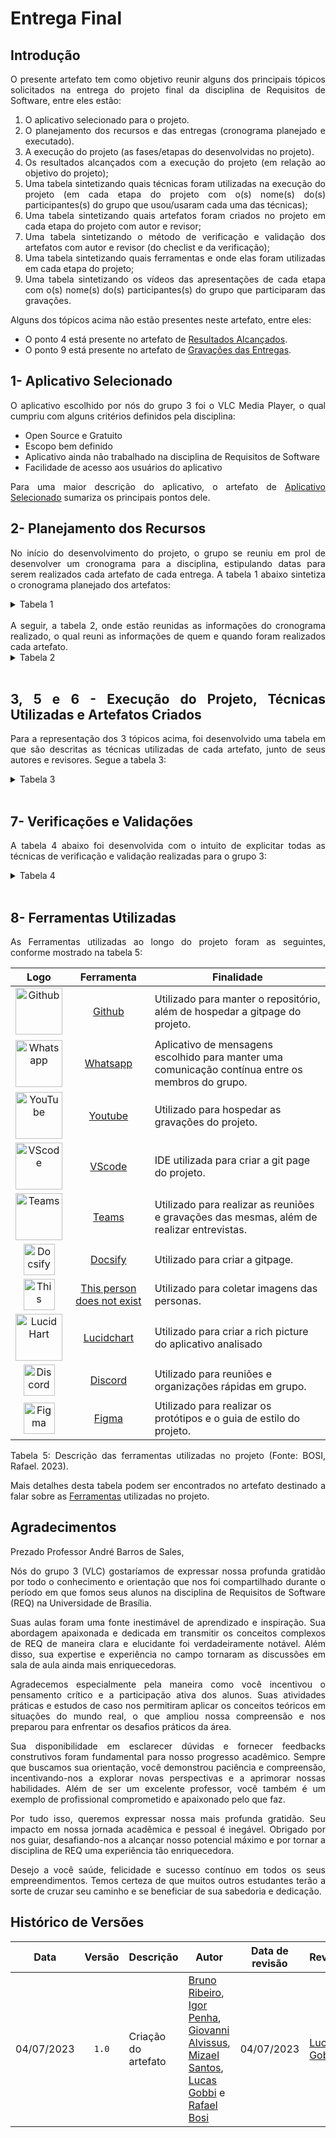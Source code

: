 <div class="body">

# Entrega Final 

## Introdução
<div align="justify">
O presente artefato tem como objetivo reunir alguns dos principais tópicos solicitados na entrega do projeto final da disciplina de Requisitos de Software, entre eles estão:

1. O aplicativo selecionado para o projeto.
2. O planejamento dos recursos e das entregas (cronograma planejado e executado).
3. A execução do projeto (as fases/etapas do desenvolvidas no projeto).
4. Os resultados alcançados com a execução do projeto (em relação ao objetivo do projeto);
5. Uma tabela sintetizando quais técnicas foram utilizadas na execução do projeto (em cada etapa do projeto com o(s) nome(s) do(s) participantes(s) do grupo que usou/usaram cada uma das técnicas);
6. Uma tabela sintetizando quais artefatos foram criados no projeto em cada etapa do projeto com autor e revisor;
7. Uma tabela sintetizando o método de verificação e validação dos artefatos com autor e revisor (do checlist e da verificação);
8. Uma tabela sintetizando quais ferramentas e onde elas foram utilizadas em cada etapa do projeto;
9. Uma tabela sintetizando os vídeos das apresentações de cada etapa com o(s) nome(s) do(s) participantes(s) do grupo que participaram das gravações.

Alguns dos tópicos acima não estão presentes neste artefato, entre eles:
- O ponto 4 está presente no artefato de [Resultados Alcançados](https://requisitos-de-software.github.io/2023.1-VLC/#/entrega_final/resultados_alcancados).
- O ponto 9 está presente no artefato de [Gravações das Entregas](https://requisitos-de-software.github.io/2023.1-VLC/#/entrega_final/gravacao_entregas).

## 1- Aplicativo Selecionado
O aplicativo escolhido por nós do grupo 3 foi o VLC Media Player, o qual cumpriu com alguns critérios definidos pela disciplina:
- Open Source e Gratuito
- Escopo bem definido
- Aplicativo ainda não trabalhado na disciplina de Requisitos de Software
- Facilidade de acesso aos usuários do aplicativo

Para uma maior descrição do aplicativo, o artefato de [Aplicativo Selecionado](https://requisitos-de-software.github.io/2023.1-VLC/#/planejamento/app_selecionado) sumariza os principais pontos dele.

## 2- Planejamento dos Recursos
No início do desenvolvimento do projeto, o grupo se reuniu em prol de desenvolver um cronograma para a disciplina, estipulando datas para serem realizados cada artefato de cada entrega. A tabela 1 abaixo sintetiza o cronograma planejado dos artefatos:

<details>

<summary>Tabela 1</summary>

| Ponto de Controle - Atividade | Início | Fim | Autores | Revisores |
|-----------|--------|-----|---------|-----------|
| 1-1. Planejamento do projeto | 10/04 | 16/04 | Bruno Ribeiro, Igor Penha e Lucas Gobbi | Rafael Bosi e Giovanni Alvissus |
| 1-2. Cronograma |  10/04 | 16/04 | Bruno Ribeiro, Igor Penha e Lucas Gobbi | Rafael Bosi e Giovanni Alvissus |
| 1-3. Cronograma Realizado | 15/04 | 16/04 | Bruno Ribeiro e Igor Penha | Lucas Gobbi |
| 1-4. Lista de aplicativos | 14/04 | 16/04 | Mizael Santos e Giovanni Alvissus | Igor Penha |
| 1-5. Ferramentas | 15/04 | 16/04 | Rafael Bosi | Giovanni Alvissus |
| 1-6. Rich picture | 14/04 | 16/04 | Larissa Gomes | Giovanni Alvissus |
| 1-7. Atas das Reuniões | 15/04 | 17/04 | Igor Penha | Lucas Gobbi |
| 1-8. GitPage | 15/04 | 17/04 | Lucas Gobbi | Bruno Ribeiro |
| 1-9. Video de apresentação | 16/04 | 17/04 | Todos | Todos |
| 2-1. Personas | 18/04 | 22/04 | Bruno Ribeiro e Igor Penha | Lucas Gobbi  |
| 2-2. Storytelling |  18/04 | 22/04 | Lucas Gobbi e Rafael Bosi | Larissa Gomes |
| 2-3. Questionário | 18/04 | 22/04 | Larissa Gomes e Mizael Santos | Igor Penha |
| 2-4. Priorização | 23/04 | 27/04 | Giovanni Alvissus, Lucas Gobbi e Rafael Bosi | Bruno Ribeiro |
| 2-5. First Things First | 23/04 | 27/04 | Giovanni Alvissus e Lucas Gobbi | Bruno Ribeiro |
| 2-6. In or Out | 23/04 | 27/04 | Giovanni Alvissus, Lucas Gobbi e Rafael Bosi | Bruno Ribeiro |
| 2-7. MoSCoW | 23/04 | 27/04 | Giovanni Alvissus, Lucas Gobbi e Rafael Bosi | Bruno Ribeiro |
| 2-8. Gravação da apresentação | 29/04 | 30/04 | Todos | Todos |
| 2-9. Correções do Ponto de Controle anterior | 18/04 | 27/04 | Bruno Ribeiro, Giovanni Alvissus, Larissa Gomes, Lucas Gobbi e Mizael Santos | Igor Penha e Rafael Bosi |
| 3-1. Casos de uso | 02/05 | 10/05 | Rafael Bosi e Mizael Santos | Bruno Ribeiro |
| 3-2. Cenários |  02/05 | 10/05 | Bruno Ribeiro e Igor Penha | Rafael Bosi |
| 3-3. Léxico | 02/05 | 10/05 | Giovanni Alvissus e Rafael Bosi | Lucas Gobbi |
| 3-4. Especificação suplementar | 02/05 | 10/05 | Bruno Ribeiro e Lucas Gobbi | Igor Penha |
| 3-5. Gravação da apresentação | 15/05 | 16/05 | Todos | Todos |
| 3-6. Correções do Ponto de Controle anterior | 02/05 | 13/05 | Bruno Ribeiro, Giovanni Alvissus, Lucas Gobbi e Mizael Santos | Igor Penha e Rafael Bosi |
| 4-1. Histórias de usuário | 18/05 | 22/05 | Lucas Gobbi, Giovanni Alvissus e Rafael Bosi | Bruno Ribeiro |
| 4-2. Backlog |  18/05 | 22/05 | Giovanni Alvissus e Mizael Santos | Igor Penha |
| 4-3. NFR Framework | 18/05 | 22/05 | Bruno Ribeiro e Igor Penha | Lucas Gobbi |
| 4-4. Gravação da apresentação | 23/05 | 24/05 | Todos | Todos |
| 4-5. Correções do Ponto de Controle anterior | 18/05 | 20/05 | Bruno Ribeiro, Giovanni Alvissus, Lucas Gobbi e Mizael Santos | Igor Penha e Rafael Bosi |
| (5.1)-1. Verificação de requisitos 1 | 25/05 | 05/06 | Bruno Ribeiro, Igor Penha e Lucas Gobbi | Giovanni Alvissus, Mizael Santos e Rafael Bosi |
| (5.1)-2. Validação de requisitos 1 | 25/05 | 05/06 | Giovanni Alvissus, Mizael Santos e Rafael Bosi | Bruno Ribeiro, Igor Penha e Lucas Gobbi |
| (5.1)-3. Gravação da apresentação | 06/06 | 07/06 | Todos | Todos |
| (5.1)-4. Correções do Ponto de Controle anterior | 25/05 | 03/06 | Bruno Ribeiro, Giovanni Alvissus, Lucas Gobbi e Mizael Santos | Igor Penha e Rafael Bosi |
| (5.2)-1. Verificação de requisitos 2 | 08/06 | 12/06 | Giovanni Alvissus, Mizael Santos e Rafael Bosi | Bruno Ribeiro, Igor Penha e Lucas Gobbi |
| (5.2)-2. Validação de requisitos 2 | 08/06 | 12/06 |Bruno Ribeiro, Igor Penha e Lucas Gobbi | Giovanni Alvissus, Mizael Santos e Rafael Bosi |
| (5.2)-3. Gravação da apresentação | 13/06 | 14/06 | Todos | Todos |
| (5.2)-4. Correções do Ponto de Controle anterior | 08/06 | 12/06 | Bruno Ribeiro, Giovanni Alvissus, Lucas Gobbi e Mizael Santos | Igor Penha e Rafael Bosi |
| 6-1. Backward From | 14/06 | 28/06 | Giovanni Alvissus, Mizael Santos e Rafael Bosi | Bruno Ribeiro, Igor Penha e Lucas Gobbi |
| 6-2. Forward From | 14/06 | 28/06 |Bruno Ribeiro, Igor Penha e Lucas Gobbi | Giovanni Alvissus, Mizael Santos e Rafael Bosi |
| 6-3. Gravação da apresentação | 30/06 | 01/07 | Todos | Todos |
| 6-4. Correções do Ponto de Controle anterior | 14/06 | 20/06 | Bruno Ribeiro, Giovanni Alvissus, Lucas Gobbi e Mizael Santos | Igor Penha e Rafael Bosi |
<div><p>Tabela 1 - Planejamento dos artefatos. (GOBBI, Lucas. 2023).</p></div>

</details>
<br>
A seguir, a tabela 2, onde estão reunidas as informações do cronograma realizado, o qual reuni as informações de quem e quando foram realizados cada artefato.

<details>
<summary>Tabela 2</summary>

| Ponto de Controle - Atividade | Entrega | Revisão | Autores | Revisores |
|-----------|--------|-----|---------|-----------|
| 1-1. Planejamento do projeto | 16/04 | 17/04 | Bruno Ribeiro, Igor Penha e Lucas Gobbi | Rafael Bosi e Giovanni Alvissus |
| 1-2. Cronograma |  15/04 | 16/04 | Bruno Ribeiro, Igor Penha e Lucas Gobbi | Rafael Bosi e Giovanni Alvissus |
| 1-3. Cronograma Realizado | 17/04 | 17/04 | Bruno Ribeiro e Igor Penha | Lucas Gobbi |
| 1-4. Lista de aplicativos | 15/04 | 16/04 | Mizael Santos e Giovanni Alvissus | Igor Penha |
| 1-5. Ferramentas | 15/04 | 16/04 | Rafael Bosi | Giovanni Alvissus |
| 1-6. Rich picture | 14/04 | 16/04 | Larissa Gomes | Giovanni Alvissus |
| 1-7. Atas das Reuniões | 16/04 | 17/04 | Igor Penha | Lucas Gobbi |
| 1-8. GitPage | 17/04 | 17/04 | Lucas Gobbi | Bruno Ribeiro |
| 1-9. Video de apresentação | 17/04 | 17/04 | Todos | Todos |
| 1-10. Edição e postagem da Apresentação | 17/04 | 17/04 | Bruno Ribeiro | Igor Penha |
| 2-1. Personas | 18/04 | 22/04 | Bruno Ribeiro e Igor Penha | Lucas Gobbi  |
| 2-2. Storytelling |  18/04 | 22/04 | Bruno Ribeiro, Igor Penha e Lucas Gobbi | Giovanni Alvissus |
| 2-3. Questionário | 18/04 | 22/04 | Mizael Santos | Igor Penha |
| 2-4. Priorização | 23/04 | 27/04 | Giovanni Alvissus, Lucas Gobbi e Rafael Bosi | Bruno Ribeiro |
| 2-5. First Things First | 29/04 | 01/05 | Giovanni Alvissus e Lucas Gobbi | Bruno Ribeiro |
| 2-6. In or Out | 29/04 | 01/05 | Giovanni Alvissus, Lucas Gobbi e Rafael Bosi | Bruno Ribeiro |
| 2-7. MoSCoW | 29/04 | 01/05 | Giovanni Alvissus, Lucas Gobbi e Rafael Bosi | Bruno Ribeiro |
| 2-8. Introspecção | 29/04 | 01/05 | Giovanni Alvissus e Rafael Bosi | Bruno Ribeiro |
| 2-9. Gravação da apresentação | 29/04 | 30/04 | Todos | Todos |
| 2-10. Edição e postagem da Apresentação | 30/04 | 30/04 | Bruno Ribeiro | Igor Penha |
| 2-11. Correções do Ponto de Controle anterior | 18/04 | 27/04 | Giovanni Alvissus e Lucas Gobbi | Igor Penha e Rafael Bosi |
| 3-1. Casos de uso | 10/05 | 17/05 | Igor Penha e Rafael Bosi. | Bruno Ribeiro |
| 3-2. Cenários |  10/05 | 13/05 | Bruno Ribeiro e Igor Penha | Rafael Bosi |
| 3-3. Léxico | 10/05 | 15/05 | Giovanni Alvissus e Rafael Bosi | Lucas Gobbi |
| 3-4. Especificação suplementar | 14/05 | 14/05 | Bruno Ribeiro e Lucas Gobbi | Igor Penha |
| 3-5. Gravação da apresentação | 17/05 | 17/05 | Todos | Todos |
| 3-6. Correções do Ponto de Controle anterior | 02/05 | 13/05 | Bruno Ribeiro, Giovanni Alvissus, Lucas Gobbi, Mizael Santos e Rafael Bosi | Igor Penha e Rafael Bosi |
| 3-7. Documentação das atas | 02/05 | 17/05 | Igor Penha | Lucas Gobbi |
| 3-8. Edição e postagem da Apresentação | 17/05 | 17/05 | Bruno Ribeiro | Igor Penha |
| 4-1. Histórias de usuário | 22/05 | 25/05 | Giovanni Alvissus, Rafael Bosi e Lucas Gobbi | Igor Penha e Rafael Bosi |
| 4-2. Backlog |  20/05 | 22/05 | Giovanni Alvissus e Mizael Santos | Lucas Gobbi |
| 4-3. NFR Framework | 10/05 | 15/05 | Bruno Ribeiro e Igor Penha | Lucas Gobbi |
| 4-4. Gravação da apresentação | 17/05 | 17/05 | Todos | Todos |
| 4-5. Correções do Ponto de Controle anterior | 23/05 | 23/05 | Bruno Ribeiro, Giovanni Alvissus, Lucas Gobbi, Mizael Santos e Rafael Bosi | Igor Penha e Rafael Bosi |
| 4-6. Documentação das atas | 20/05 | 20/05 | Igor Penha | Bruno Ribeiro |
| 4-7. Edição e postagem da Apresentação | 23/05 | 24/05 | Bruno Ribeiro | Igor Penha |
| (5.1)-1. Verificação ponto de controle 1 (CAESB) | 13/06 | 14/06 | Mizeal Santos | Giovanni Alvissus |
| (5.1)-2. Verificação ponto de controle 2 (CAESB) | 13/06 | 14/06 | Igor Penha e Lucas Gobbi | Bruno Ribeiro |
| (5.1)-3. Verificação ponto de controle 3 (CAESB) | 05/06 | 07/06 | Bruno Ribeiro | Lucas Gobbi |
| (5.1)-4. Verificação ponto de controle 4 (CAESB) | 04/06 | 05/06 | Rafael Bosi | Giovanni Alvissus |
| (5.1)-5. Gravação da apresentação | 14/06 | 14/06 | Todos | Todos |
| (5.1)-6. Correções do Ponto de Controle anterior | 10/06 | 14/06 | Bruno Ribeiro, Giovanni Alvissus, Lucas Gobbi, Mizael Santos e Rafael Bosi | Igor Penha e Bruno Ribeiro |
| (5.1)-7. Documentação das atas | 06/06 | 06/06 | Igor Penha | Bruno Ribeiro |
| (5.1)-8. Edição e postagem da Apresentação | 14/06 | 16/06 | Bruno Ribeiro | Igor Penha |
| (5.2)-1. Verificação ponto de controle 1 (BCB) | 20/06 | 21/06 | Mizeal Santos | Giovanni Alvissus |
| (5.2)-2. Verificação ponto de controle 2 (BCB) | 16/06 | 20/06 | Igor Penha e Lucas Gobbi | Bruno Ribeiro |
| (5.2)-3. Verificação ponto de controle 3 (BCB) | 20/06 | 21/06 | Bruno Ribeiro | Lucas Gobbi |
| (5.2)-4. Verificação ponto de controle 4 (BCB) | 21/06 | 21/06 | Rafael Bosi | Giovanni Alvissus |
| (5.2)-5. Gravação da apresentação | 21/06 | 21/06 | Todos | Todos |
| (5.2)-6. Correções do Ponto de Controle anterior | 16/06 | 21/06 | Bruno Ribeiro, Giovanni Alvissus, Lucas Gobbi, Mizael Santos e Rafael Bosi | Igor Penha e Bruno Ribeiro |
| (5.2)-7. Documentação das atas | 20/06 | 20/06 | Igor Penha | Bruno Ribeiro |
| (5.2)-8. Edição e postagem da Apresentação | 21/06 | 21/06 | Bruno Ribeiro | Igor Penha |
| 6-1. Backward From | 27/06 | 27/06 | Bruno Ribeiro, Igor Penha e Lucas Gobbi | Rafael Bosi |
| 6-2. Forward From | 27/06 | 28/06 | Giovanni Alvissus, Mizael Santos e Rafael Bosi | Giovanni Alvissus e Rafael Bosi |
| 6-3. Matriz de rastreabilidade | 27/06 | 28/06 | Rafael Bosi | Giovanni Alvissus |
| 6-4. Verificação backward from (BCB) | 28/06 | 28/06 | Bruno Ribeiro, Igor Penha e Lucas Gobbi | Rafael Bosi |
| 6-5. Verificação forward from (BCB) | 27/06 | 28/06 | Rafael Bosi e Mizael Santos | Rafael Bosi e Mizael Santos |
| 6-6. Gravação da apresentação | 28/06 | 28/06 | Todos | Todos |
| 6-7. Correções do Ponto de Controle anterior | 26/06 | 27/06 | Bruno Ribeiro, Giovanni Alvissus, Lucas Gobbi, Mizael Santos e Rafael Bosi | Igor Penha e Bruno Ribeiro |
| 6-8. Documentação das atas | 26/06 | 26/06 | Igor Penha | Bruno Ribeiro |
| 6-9. Edição e postagem da Apresentação | 28/06 | 28/06 | Bruno Ribeiro | Igor Penha |
| 7-1. Entrega final | 04/07 | 04/07 | Bruno Ribeiro, Giovanni Alvissus, Igor Penha, Lucas Gobbi, Mizael Santos e Rafael Bosi | Rafael Bosi |
| 7-2. Gravações entregues | 04/07 | 04/07 | Bruno Ribeiro | Lucas Gobbi |
| 7-6. Gravação da apresentação | 05/07 | 05/07 | Todos | Todos |
| 7-7. Correções do Ponto de Controle anterior | 28/06 | 05/07 | Bruno Ribeiro, Giovanni Alvissus, Lucas Gobbi, Mizael Santos e Rafael Bosi | Igor Penha e Bruno Ribeiro |
| 7-8. Documentação das atas | 04/07 | 04/07 | Igor Penha | Bruno Ribeiro |
| 7-9. Edição e postagem da Apresentação | 05/07 | 05/07 | Bruno Ribeiro | Igor Penha |
<div><p>Tabela 2 - Cronograma Realizado. (RIBEIRO, Bruno. 2023).</p></div>
</details>
<br>

## 3, 5 e 6 - Execução do Projeto, Técnicas Utilizadas e Artefatos Criados
Para a representação dos 3 tópicos acima, foi desenvolvido uma tabela em que são descritas as técnicas utilizadas de cada artefato, junto de seus autores e revisores. Segue a tabela 3:

<details>
<summary>Tabela 3</summary>

| Entrega (nº ponto de controle) | Artefato | Técnicas | Autores | Revisores |
| :-----: | :------: | :------: | :-----: | :-------: |
| Planejamento (PC1) | [Aplicativo Selecionado](https://requisitos-de-software.github.io/2023.1-VLC/#/planejamento/app_selecionado) | - | Lucas Gobbi | Rafael Bosi |
| Planejamento (PC1) | [Cronograma](https://requisitos-de-software.github.io/2023.1-VLC/#/planejamento/cronograma) | - | Bruno Ribeiro, Igor Penha e Lucas Gobbi |Rafael Bosi e Giovanni Alvissus |
| Planejamento (PC1) | [Cronograma Realizado](https://requisitos-de-software.github.io/2023.1-VLC/#/planejamento/cronograma_realizado) | - | Bruno Ribeiro e Igor Penha | Rafael Bosi e Giovanni Alvissus | 
| Planejamento (PC1) | [Lista de Aplicativos](https://requisitos-de-software.github.io/2023.1-VLC/#/planejamento/lista_de_aplicativos) | - | Mizael Santos e Giovanni Alvissus | Igor Penha | 
| Planejamento (PC1) | [Ferramentas](https://requisitos-de-software.github.io/2023.1-VLC/#/planejamento/ferramentas) | - | Rafael Bosi | Giovanni Alvissus | 
| Pré-Rastreabilidade (PC1) | [Rich Picture](https://requisitos-de-software.github.io/2023.1-VLC/#/planejamento/richpicture) | Rich Picture, Introspecção | Larissa Gomes | Giovanni Alvissus |
| Elicitação (PC2) | [Análise de Documentos](https://requisitos-de-software.github.io/2023.1-VLC/#/elicitacao/analise-de-documentos) | Análise de Documentos | Giovanni Alvissus | Rafael Bosi |
| Elicitação (PC2) | [Introspecção](https://requisitos-de-software.github.io/2023.1-VLC/#/elicitacao/introspeccao) | Introspecção | Giovanni Alvissus e Rafael Bosi | Bruno Ribeiro |
| Elicitação (PC2) | [Personas](https://requisitos-de-software.github.io/2023.1-VLC/#/elicitacao/personas) | Personas, Questionário | Bruno Ribeiro e Igor Penha | Lucas Gobbi |
| Elicitação (PC2) | [Storytelling](https://requisitos-de-software.github.io/2023.1-VLC/#/elicitacao/storytelling) | Storytelling, Encenação | Bruno Ribeiro, Igor Penha e Lucas Gobbi | Giovanni Alvissus |
| Elicitação (PC2) | [Questionário](https://requisitos-de-software.github.io/2023.1-VLC/#/elicitacao/questionario) | Questionário |  Mizael Santos | Igor Penha |
| Elicitação (PC2) | [Priorização](https://requisitos-de-software.github.io/2023.1-VLC/#/elicitacao/priorizacao) | - | Giovanni Alvissus, Lucas Gobbi e Rafael Bosi | Bruno Ribeiro |
| Elicitação (PC2) | [First Things First](https://requisitos-de-software.github.io/2023.1-VLC/#/elicitacao/first_things_first) | Priorização First Things First, Encenação | Giovanni Alvissus e Lucas Gobbi | Bruno Ribeiro |
| Elicitação (PC2) | [In or Out](https://requisitos-de-software.github.io/2023.1-VLC/#/elicitacao/in_or_out) | Priorização in or Out, Encenação | Giovanni Alvissus, Lucas Gobbi e Rafael Bosi | Bruno Ribeiro |
| Elicitação (PC2) | [MoSCoW](https://requisitos-de-software.github.io/2023.1-VLC/#/elicitacao/moscow) | Priorização MoSCoW, Encenação | Giovanni Alvissus, Lucas Gobbi e Rafael Bosi | Bruno Ribeiro |
| Modelagem (PC3) | [Casos de Uso](https://requisitos-de-software.github.io/2023.1-VLC/#/modelagem/casos_de_uso) | Casos de Uso | Igor Penha e Rafael Bosi | Bruno Ribeiro |
| Modelagem (PC3) | [Cenários](https://requisitos-de-software.github.io/2023.1-VLC/#/modelagem/cenarios) | Cenários | Bruno Ribeiro e Igor Penha | Rafael Bosi |
| Modelagem (PC3) | [Léxico](https://requisitos-de-software.github.io/2023.1-VLC/#/modelagem/lexicos) | Léxicos | Giovanni Alvissus e Rafael Bosi | Lucas Gobbi |
| Modelagem (PC3) | [Especificação Suplementar](https://requisitos-de-software.github.io/2023.1-VLC/#/modelagem/especificacao_suplementar) | Especificação Suplementar, FURPS+ | Bruno Ribeiro e Lucas Gobbi | Igor Penha |
| Modelagem Ágil (PC4) | [Histórias de Usuário](https://requisitos-de-software.github.io/2023.1-VLC/#/modelagem/agil/historias_de_usuarios) | Histórias de Usuários | Giovanni Alvissus, Rafael Bosi e Lucas Gobbi | Igor Penha e Rafael Bosi |
| Modelagem Ágil (PC4) | [Backlog](https://requisitos-de-software.github.io/2023.1-VLC/#/modelagem/agil/backlog) | - | Giovanni Alvissus e Mizael Santos | Lucas Gobbi |
| Modelagem Ágil (PC4) | [NFR Framework](https://requisitos-de-software.github.io/2023.1-VLC/#/modelagem/agil/nfr_framework) | NFR Framework | Bruno Ribeiro e Igor Penha | Lucas Gobbi |
| Pós-Rastreabilidade (PC6) | [Backward From](https://requisitos-de-software.github.io/2023.1-VLC/#/pos_rastreabilidade/backward_from) | Backward-From, Meta-Modelo de Toranzo | Bruno Ribeiro, Igor Penha e Lucas Gobbi | Rafael Bosi |
| Pós-Rastreabilidade (PC6) | [Forward From](https://requisitos-de-software.github.io/2023.1-VLC/#/pos_rastreabilidade/forward_from) | Forward-From | Giovanni Alvissus, Mizael Santos e Rafael Bosi | Giovanni Alvissus e Rafael Bosi |
| Pós-Rastreabilidade (PC6) | [Matriz de Rastreabilidade](https://requisitos-de-software.github.io/2023.1-VLC/#/pos_rastreabilidade/matriz_rastreabilidade) | - | Rafael Bosi | Giovanni Alvissus |
<div><p>Tabela 3 - Artefatos e Técnicas. (GOBBI, Lucas. 2023).</p></div>
</details>
<br>

## 7- Verificações e Validações
A tabela 4 abaixo foi desenvolvida com o intuito de explicitar todas as técnicas de verificação e validação realizadas para o grupo 3:

<details>
<summary>Tabela 4</summary>

| Artefato | Técnicas | Autores | Revisores |
|----------|----------|---------|-----------|
| [Apresentações](https://requisitos-de-software.github.io/2023.1-VLC/#/verificacao/entrega_1/verificacao_apresentacoes) | Checklist e inspeção | Mizael Santos | Giovanni Alvissus |
| [Cronogramas](https://requisitos-de-software.github.io/2023.1-VLC/#/verificacao/entrega_1/verificacao_cronogramas) | Checklist e inspeção | Mizael Santos | Giovanni Alvissus |
| [Ferramentas](https://requisitos-de-software.github.io/2023.1-VLC/#/verificacao/entrega_1/verificacao_ferramentas) | Checklist e inspeção | Mizael Santos | Giovanni Alvissus |
| [Lista de Aplicativos](https://requisitos-de-software.github.io/2023.1-VLC/#/verificacao/entrega_1/verificacao_lista_aplicativos) | Checklist e inspeção |Mizael Santos | Giovanni Alvissus |
| [Metodologia](https://requisitos-de-software.github.io/2023.1-VLC/#/verificacao/entrega_1/verificacao_metodologias) | Checklist e inspeção | Mizael Santos | Giovanni Alvissus |
| [Rich Picture](https://requisitos-de-software.github.io/2023.1-VLC/#/verificacao/entrega_1/verificacao_rich_picture) | Checklist e inspeção | Mizael Santos | Giovanni Alvissus |
| [Análise de Documentos](https://requisitos-de-software.github.io/2023.1-VLC/#/verificacao/entrega_2/analise_documentos) | Checklist e inspeção | Igor Penha e Lucas Gobbi | Bruno Ribeiro |
| [First Things First](https://requisitos-de-software.github.io/2023.1-VLC/#/verificacao/entrega_2/first_things_first) | Checklist e inspeção | Igor Penha e Lucas Gobbi | Bruno Ribeiro |
| [In or Out](https://requisitos-de-software.github.io/2023.1-VLC/#/verificacao/entrega_2/in_or_out) | Checklist e inspeção | Igor Penha e Lucas Gobbi | Bruno Ribeiro |
| [Introspecção](https://requisitos-de-software.github.io/2023.1-VLC/#/verificacao/entrega_2/introspeccao) | Checklist e inspeção | Igor Penha e Lucas Gobbi | Bruno Ribeiro |
| [MoSCoW](https://requisitos-de-software.github.io/2023.1-VLC/#/verificacao/entrega_2/moscow) | Checklist e inspeção | Igor Penha e Lucas Gobbi | Bruno Ribeiro |
| [Perfil Usuário](https://requisitos-de-software.github.io/2023.1-VLC/#/verificacao/entrega_2/perfil_usuario) | Checklist e inspeção | Igor Penha e Lucas Gobbi | Bruno Ribeiro |
| [Personas](https://requisitos-de-software.github.io/2023.1-VLC/#/verificacao/entrega_2/personas) | Checklist e inspeção | Igor Penha e Lucas Gobbi | Bruno Ribeiro |
| [Priorização](https://requisitos-de-software.github.io/2023.1-VLC/#/verificacao/entrega_2/priorizacao) | Checklist e inspeção | Igor Penha e Lucas Gobbi | Bruno Ribeiro |
| [Questionário](https://requisitos-de-software.github.io/2023.1-VLC/#/verificacao/entrega_2/questionario) | Checklist e inspeção | Igor Penha e Lucas Gobbi | Bruno Ribeiro |
| [Storytelling](https://requisitos-de-software.github.io/2023.1-VLC/#/verificacao/entrega_2/storytelling) | Checklist e inspeção | Igor Penha e Lucas Gobbi | Bruno Ribeiro |
| [Casos de Uso](https://requisitos-de-software.github.io/2023.1-VLC/#/verificacao/entrega_3/casos_de_uso) | Checklist e inspeção | Bruno Ribeiro | Lucas Gobbi |
| [Cenários](https://requisitos-de-software.github.io/2023.1-VLC/#/verificacao/entrega_3/cenarios) | Checklist e inspeção | Bruno Ribeiro | Lucas Gobbi |
| [Especificação Suplementar](https://requisitos-de-software.github.io/2023.1-VLC/#/verificacao/entrega_3/especificacao_suplementar) | Checklist e inspeção | Bruno Ribeiro | Lucas Gobbi |
| [Léxicos](https://requisitos-de-software.github.io/2023.1-VLC/#/verificacao/entrega_3/lexicos) | Checklist e inspeção | Bruno Ribeiro | Lucas Gobbi |
| [Backlog](https://requisitos-de-software.github.io/2023.1-VLC/#/verificacao/entrega_4/backlog) | Checklist e inspeção | Rafael Bosi | Giovanni Alvissus |
| [Histórias de Usuários](https://requisitos-de-software.github.io/2023.1-VLC/#/verificacao/entrega_4/historias_usuario) | Checklist e inspeção | Giovanni Alvissus e Rafael Bosi | Rafael Bosi |
| [NFR Framework](https://requisitos-de-software.github.io/2023.1-VLC/#/verificacao/entrega_4/nfr_framework) | Checklist e inspeção | Giovanni Alvissus e Rafael Bosi | Giovanni Alvissus e Rafael Bosi |
| [Backward From](https://requisitos-de-software.github.io/2023.1-VLC/#/verificacao/entrega_6/backward_from) | Checklist e inspeção | Bruno Ribeiro, Igor Penha e Lucas Gobbi | Rafael Bosi |
| [Forward From](https://requisitos-de-software.github.io/2023.1-VLC/#/verificacao/entrega_6/verificacao_forward_from) | Checklist e inspeção | Mizael Santos | Rafael Bosi |
| [Validação - Planejamento Informal](https://requisitos-de-software.github.io/2023.1-VLC/#/validacao/planejamento_informal) | - | Bruno Ribeiro | Igor Penha |
| [Validação - Prototipagem](https://requisitos-de-software.github.io/2023.1-VLC/#/validacao/prototipagem) | Prototipação | Bruno Ribeiro, Igor Penha e Lucas Bergholz | Bruno Ribeiro |

<div><p>Tabela 4 - Artefatos de Verificação e Validação. (GOBBI, Lucas. 2023).</p></div>
</details>
<br>


## 8- Ferramentas Utilizadas
As Ferramentas utilizadas ao longo do projeto foram as seguintes, conforme mostrado na tabela 5:

| Logo | Ferramenta | Finalidade |
| :-----: | :----: | ----------- |
| <img src="https://raw.githubusercontent.com/Requisitos-de-Software/2023.1-VLC/master/docs/img/icon/icon-github.png" alt="Github" width=75px> | <a id="a" href="#aa">Github</a>  | Utilizado para manter o repositório, além de hospedar a gitpage do projeto. |
| <img src="https://raw.githubusercontent.com/Requisitos-de-Software/2023.1-VLC/master/docs/img/icon/icon-whatsapp.png" alt="Whatsapp" width=75px> |  <a id="b" href="#bb">Whatsapp</a> | Aplicativo de mensagens escolhido para manter uma comunicação contínua entre os membros do grupo. |
| <img src="https://raw.githubusercontent.com/Requisitos-de-Software/2023.1-VLC/master/docs/img/icon/icon-youtube.png" alt="YouTube" width=75px> |  <a id="c" href="#cc">Youtube</a> | Utilizado para hospedar as gravações do projeto. |
| <img src="https://raw.githubusercontent.com/Requisitos-de-Software/2023.1-VLC/master/docs/img/icon/icon_vscode.png" alt="VScode" width=75px> |  <a id="d" href="#dd">VScode</a> | IDE utilizada para criar a git page do projeto. |
| <img src="https://raw.githubusercontent.com/Requisitos-de-Software/2023.1-VLC/master/docs/img/icon/icon_teams.png" alt="Teams" width=75px> | <a id="e" href="#ee">Teams</a> | Utilizado para realizar as reuniões e gravações das mesmas, além de realizar entrevistas. |
| <img src="https://raw.githubusercontent.com/Requisitos-de-Software/2023.1-VLC/master/docs/img/icon/icon-docsify.png" alt="Docsify" width=50px> | <a id="f" href="#ff">Docsify</a> | Utilizado para criar a gitpage. |
| <img src="https://raw.githubusercontent.com/Requisitos-de-Software/2023.1-VLC/master/docs/img/icon/icon-thisperson.png" alt="This person does not exist" width=50px> | <a id="g" href="#gg">This person does not exist</a> | Utilizado para coletar imagens das personas. |
| <img src="https://raw.githubusercontent.com/Requisitos-de-Software/2023.1-VLC/master/docs/img/icon/icon_lucidhart.png" alt="Lucid Hart" width=75px> | <a id="h" href="#hh">Lucidchart</a> | Utilizado para criar a rich picture do aplicativo analisado |
| <img src="https://raw.githubusercontent.com/Requisitos-de-Software/2023.1-VLC/master/docs/planejamento/img/discord_icon.png" alt="Discord" width=50px> | <a id="i" href="#ii">Discord</a> | Utilizado para reuniões e organizações rápidas em grupo. |
| <img src="https://raw.githubusercontent.com/Requisitos-de-Software/2023.1-VLC/master/docs/planejamento/img/figma_icon.jpg" alt="Figma" width=50px> | <a id="j" href="#jj">Figma</a> | Utilizado para realizar os protótipos e o guia de estilo do projeto. |

<p>Tabela 5: Descrição das ferramentas utilizadas no projeto (Fonte: BOSI, Rafael. 2023). </p>

Mais detalhes desta tabela podem ser encontrados no artefato destinado a falar sobre as [Ferramentas](https://requisitos-de-software.github.io/2023.1-VLC/#/planejamento/ferramentas) utilizadas no projeto.

## Agradecimentos
Prezado Professor André Barros de Sales,

Nós do grupo 3 (VLC) gostaríamos de expressar nossa profunda gratidão por todo o conhecimento e orientação que nos foi compartilhado durante o período em que fomos seus alunos na disciplina de Requisitos de Software (REQ) na Universidade de Brasília.

Suas aulas foram uma fonte inestimável de aprendizado e inspiração. Sua abordagem apaixonada e dedicada em transmitir os conceitos complexos de REQ de maneira clara e elucidante foi verdadeiramente notável. Além disso, sua expertise e experiência no campo tornaram as discussões em sala de aula ainda mais enriquecedoras.

Agradecemos especialmente pela maneira como você incentivou o pensamento crítico e a participação ativa dos alunos. Suas atividades práticas e estudos de caso nos permitiram aplicar os conceitos teóricos em situações do mundo real, o que ampliou nossa compreensão e nos preparou para enfrentar os desafios práticos da área.

Sua disponibilidade em esclarecer dúvidas e fornecer feedbacks construtivos foram fundamental para nosso progresso acadêmico. Sempre que buscamos sua orientação, você demonstrou paciência e compreensão, incentivando-nos a explorar novas perspectivas e a aprimorar nossas habilidades. Além de ser um excelente professor, você também é um exemplo de profissional comprometido e apaixonado pelo que faz. 

Por tudo isso, queremos expressar nossa mais profunda gratidão. Seu impacto em nossa jornada acadêmica e pessoal é inegável. Obrigado por nos guiar, desafiando-nos a alcançar nosso potencial máximo e por tornar a disciplina de REQ uma experiência tão enriquecedora.

Desejo a você saúde, felicidade e sucesso contínuo em todos os seus empreendimentos. Temos certeza de que muitos outros estudantes terão a sorte de cruzar seu caminho e se beneficiar de sua sabedoria e dedicação.

</div>

## Histórico de Versões 

| Data | Versão | Descrição | Autor | Data de revisão | Revisor |
|:------:|:--------:|-----------|-------|:---------:|-----------|
| 04/07/2023 | `1.0` | Criação do artefato | [Bruno Ribeiro](https://github.com/brunoriibeiro), [Igor Penha](https://github.com/igorpenhaa), [Giovanni Alvissus](https://github.com/giovanni1106), [Mizael Santos](https://github.com/frmiza), [Lucas Gobbi](https://github.com/LucasBergholz) e [Rafael Bosi](https://github.com/StrangeUnit28) | 04/07/2023 | [Lucas Gobbi](https://github.com/LucasBergholz) |
</div>
